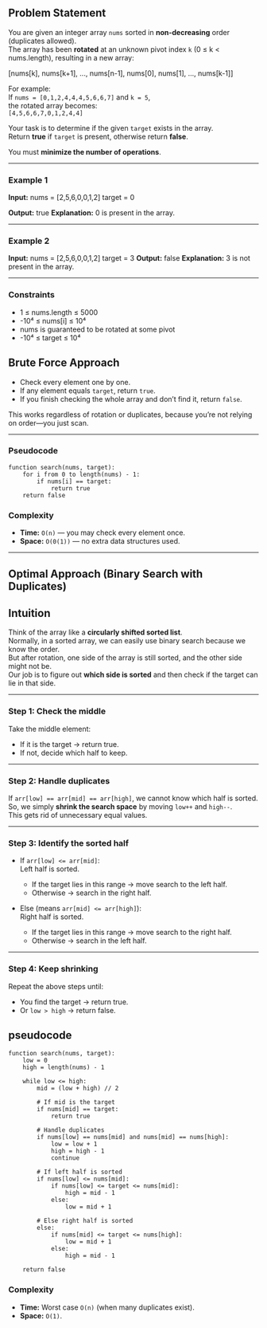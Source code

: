 ## Problem Statement

You are given an integer array `nums` sorted in **non-decreasing** order (duplicates allowed).  
The array has been **rotated** at an unknown pivot index `k` (0 ≤ k < nums.length), resulting in a new array:

[nums[k], nums[k+1], ..., nums[n-1], nums[0], nums[1], ..., nums[k-1]]

For example:  
If `nums = [0,1,2,4,4,4,5,6,6,7]` and `k = 5`,  
the rotated array becomes:  
`[4,5,6,6,7,0,1,2,4,4]`

Your task is to determine if the given `target` exists in the array.  
Return **true** if `target` is present, otherwise return **false**.

You must **minimize the number of operations**.

---

### Example 1
**Input:** nums = [2,5,6,0,0,1,2]   target = 0

**Output:** true
**Explanation:** 0 is present in the array.

---

### Example 2
**Input:** nums = [2,5,6,0,0,1,2] target = 3
**Output:** false
**Explanation:** 3 is not present in the array.

---

### Constraints
- 1 ≤ nums.length ≤ 5000  
- -10⁴ ≤ nums[i] ≤ 10⁴  
- nums is guaranteed to be rotated at some pivot  
- -10⁴ ≤ target ≤ 10⁴

## Brute Force Approach
- Check every element one by one.  
- If any element equals `target`, return `true`.  
- If you finish checking the whole array and don’t find it, return `false`.

This works regardless of rotation or duplicates, because you’re not relying on order—you just scan.

---


### Pseudocode
```
function search(nums, target):
    for i from 0 to length(nums) - 1:
        if nums[i] == target:
            return true
    return false
```
### Complexity
- **Time:** `O(n)` — you may check every element once.  
- **Space:** `O(0(1))` — no extra data structures used.


---
## Optimal Approach (Binary Search with Duplicates)
## Intuition

Think of the array like a **circularly shifted sorted list**.  
Normally, in a sorted array, we can easily use binary search because we know the order.  
But after rotation, one side of the array is still sorted, and the other side might not be.  
Our job is to figure out **which side is sorted** and then check if the target can lie in that side.

---

### Step 1: Check the middle
Take the middle element:
- If it is the target → return true.
- If not, decide which half to keep.

---

### Step 2: Handle duplicates
If `arr[low] == arr[mid] == arr[high]`, we cannot know which half is sorted.  
So, we simply **shrink the search space** by moving `low++` and `high--`.  
This gets rid of unnecessary equal values.

---

### Step 3: Identify the sorted half
- If `arr[low] <= arr[mid]`:  
  Left half is sorted.  
  - If the target lies in this range → move search to the left half.  
  - Otherwise → search in the right half.
  
- Else (means `arr[mid] <= arr[high]`):  
  Right half is sorted.  
  - If the target lies in this range → move search to the right half.  
  - Otherwise → search in the left half.

---

### Step 4: Keep shrinking
Repeat the above steps until:
- You find the target → return true.  
- Or `low > high` → return false.

## pseudocode
```
function search(nums, target):
    low = 0
    high = length(nums) - 1

    while low <= high:
        mid = (low + high) // 2

        # If mid is the target
        if nums[mid] == target:
            return true

        # Handle duplicates
        if nums[low] == nums[mid] and nums[mid] == nums[high]:
            low = low + 1
            high = high - 1
            continue

        # If left half is sorted
        if nums[low] <= nums[mid]:
            if nums[low] <= target <= nums[mid]:
                high = mid - 1
            else:
                low = mid + 1

        # Else right half is sorted
        else:
            if nums[mid] <= target <= nums[high]:
                low = mid + 1
            else:
                high = mid - 1

    return false
```

### Complexity
- **Time:** Worst case `O(n)` (when many duplicates exist).  
- **Space:** `O(1)`.